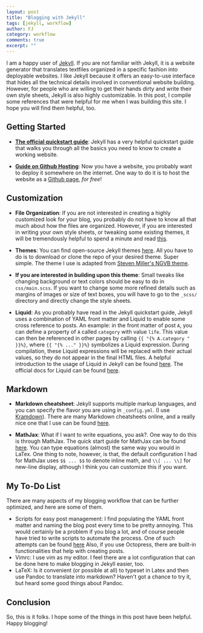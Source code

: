 ```yaml
---
layout: post
title: "Blogging with Jekyll"
tags: [jekyll, workflow]
author: FJ
category: workflow
comments: true
excerpt: ""
---
```


I am a happy user of [Jekyll](https://jekyllrb.com/). If you are not familiar
with Jekyll, it is a website generator that translates textfiles organized in a
specific fashion into deployable websites. I like Jekyll because it offers an
easy-to-use interface that hides all the technical details involved in
conventional website building.  However, for people who are willing to get
their hands dirty and write their own style sheets, Jekyll is also highly
customizable.  In this post, I compile some references that were helpful for me
when I was building this site. I hope you will find them helpful, too.

## Getting Started
- **[The official quickstart guide](https://jekyllrb.com/docs/)**: Jekyll has a
    very helpful quickstart guide that walks you through all the basics you need to
    know to create a working website.

- **[Guide on Github Hosting](https://jekyllrb.com/docs/github-pages/)**: Now you
    have a website, you probably want to deploy it somewhere on the internet.
    One way to do it is to host the website as a [Github
    page](https://help.github.com/articles/what-is-github-pages/), *for free*!

## Customization
- **File Organization**: If you are not interested in creating a highly
    customized look for your blog, you probably do not have to know all that
    much about how the files are organized. However, if you are interested in
    writing your own style sheets, or tweaking some existing themes, it will be
    tremendously helpful to spend a minute and read
    [this](https://jekyllrb.com/docs/structure/).

- **Themes**: You can find open-source Jekyll themes
    [here](http://jekyllthemes.org/). All you have to do is to download or
    clone the repo of your desired theme. Super simple. The theme I use is
    adapted from [Steven Miller's NGVB
    theme](https://github.com/svmiller/steve-ngvb-jekyll-template).

- **If you are interested in building upon this theme**: Small tweaks like
    changing background or text colors should be easy to do in `css/main.scss`.
    If you want to change some more refined details such as margins of images
    or size of text boxes, you will have to go to the `_scss/` directory and
    directly change the style sheets.

- **Liquid**: As you probably have read in the Jekyll quickstart
    guide, Jekyll uses a combination of YAML front matter and Liquid to enable
    some cross reference to posts. An example: in the front matter of post `A`,
    you can define a property of `A` called `category` with value `life`. This
    value can then be referenced in other pages by calling `{{ "{% A.category "
    }}%}`, where `{{ "{% ..." }}%}` symbolizes a Liquid expression. During
    compilation, these Liquid expressions will be replaced with their actual
    values, so they do not appear in the final HTML files. A helpful
    introduction to the usage of Liquid in Jekyll can be found
    [here](https://blog.webjeda.com/jekyll-liquid/). The official docs for
    Liquid can be found
    [here](https://shopify.github.io/liquid/basics/introduction/).

## Markdown
- **Markdown cheatsheet**: Jekyll supports multiple markup languages, and you
    can specify the flavor you are using in `_config.yml`. (I use
    [Kramdown](https://kramdown.gettalong.org/)). There are many Markdown
    cheatsheets online, and a really nice one that I use can be found
    [here](https://github.com/adam-p/markdown-here/wiki/Markdown-Cheatsheet).

- **MathJax**: What if I want to write equations, you ask?. One way to
    do this is through MathJax. The quick start guide for MathJax can be found
    [here](https://www.mathjax.org/#gettingstarted). You can
    type equations (almost) the same way you would in LaTex. One thing to note,
    however, is that, the default configuration I had for MathJax uses `$$
    ... $$` to denote inline math, and `\\[ ... \\]` for new-line display,
    although I think you can customize this if you want.

## My To-Do List
There are many aspects of my blogging workflow that can be further optimized,
and here are some of them.
- Scripts for easy post management: I find populating the YAML front matter and
    naming the blog post every time to be pretty annoying. This would certainly
    be a problem if you blog a lot, and of course people have tried to write
    scripts to automate the process. One of such attempts can be found
    [here](http://joshuasoileau.com/articles/2016/06/08/how-to-implement-a-bash-script-to-create-new-posts-in-jekyll.html)
    Also, if you use Octopress, there are built-in functionalities that help
    with creating posts.
- Vimrc: I use vim as my editor. I feel there are a lot configuration that can
    be done here to make blogging in Jekyll easier, too.
- LaTeX: Is it convenient (or possible at all) to typeset in Latex and then use
    Pandoc to translate into markdown? Haven't got a chance to try it, but
    heard some good things about Pandoc.

## Conclusion
So, this is it folks. I hope some of the things in this post have been helpful.
Happy blogging!

